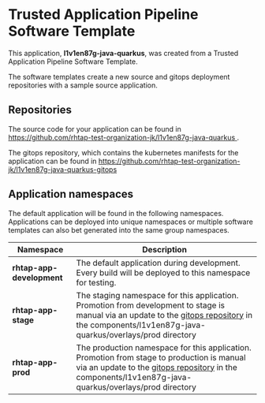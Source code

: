 # Trusted Application Pipeline Software Template

This application, **l1v1en87g-java-quarkus**, was created from a Trusted Application Pipeline Software Template.

The software templates create a new source and gitops deployment repositories with a sample source application. 

## Repositories

The source code for your application can be found in [https://github.com/rhtap-test-organization-jk/l1v1en87g-java-quarkus ](https://github.com/rhtap-test-organization-jk/l1v1en87g-java-quarkus ).
 
The gitops repository, which contains the kubernetes manifests for the application can be found in 
[https://github.com/rhtap-test-organization-jk/l1v1en87g-java-quarkus-gitops ](https://github.com/rhtap-test-organization-jk/l1v1en87g-java-quarkus-gitops ) 

## Application namespaces 

The default application will be found in the following namespaces. Applications can be deployed into unique namespaces or multiple software templates can also bet generated into the same group namespaces.  

|  Namespace   |  Description   |  
| -------- | -------- |   
| **rhtap-app-development** | The default application during development. Every build will be deployed to this namespace for testing. | 
| **rhtap-app-stage** | The staging namespace for this application. Promotion from development to stage is manual via an update to the [gitops repository](https://github.com/rhtap-test-organization-jk/l1v1en87g-java-quarkus-gitops ) in the components/l1v1en87g-java-quarkus/overlays/prod directory |  
| **rhtap-app-prod** | The production namespace for this application. Promotion from stage to production is manual via an update to the [gitops repository](https://github.com/rhtap-test-organization-jk/l1v1en87g-java-quarkus-gitops ) in the components/l1v1en87g-java-quarkus/overlays/prod directory | 